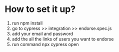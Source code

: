 # How to set it up?
1. run npm install 
2. go to cypress >> integration >> endorse.spec.js
3. add your email and password
4. add the all the links of users you want to endorse
5. run command npx cypress open
